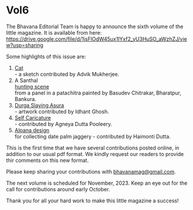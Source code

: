 # Vol6

The Bhavana Editorial Team is happy to announce the sixth volume of the little magazine. It is available from here:
https://drive.google.com/file/d/1jsFlOdW45ux1lYxf2_yU3HuSO_aWzhZJ/view?usp=sharing

Some highlights of this issue are: <br>
1. <nav><a href="Cat_v1a.jpeg">Cat</a></nav> - a sketch contributed by Advik Mukherjee. <br>
2. A Santhal <nav><a href="Bharatpur.jpeg">hunting scene</a></nav> from a panel in a patachitra painted by Basudev Chitrakar, Bharatpur, Bankura. <br>
3. <nav><a href="DurgaPainting.jpeg">Durga Slaying Asura</a></nav> - artwork contributed by Idhant Ghosh. <br>
4. <nav><a href="Caricature.jpeg">Self Caricature </a></nav>- contributed by Agneya Dutta Pooleery. <br>
5. <nav><a href="IMG_5411.JPG">Alpana design</a></nav> for collecting date palm jaggery - contributed by Haimonti Dutta. <br>

This is the first time that we have several contributions posted online, in addition to our usual pdf format. We kindly request our readers to provide thir comments on this new format.

Please keep sharing your contributions with bhavanamag@gmail.com. 

The next volume is scheduled for November, 2023. Keep an eye out for the call for contributions around early October. 

Thank you for all your hard work to make this little magazine a success!

